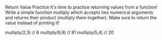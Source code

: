Return Value Practice
It's time to practice returning values from a function! Write a simple function multiply which accepts two numerical arguments and returns their product (multiply them together).  Make sure to return the value instead of printing it!

multiply(2,3) // 6
multiply(9,9) // 81
multiply(5,4) // 20

